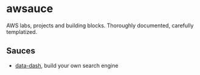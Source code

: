 # awsauce
AWS labs, projects and building blocks. Thoroughly documented, carefully templatized.

## Sauces
- [data-dash](data-dash), build your own search engine
